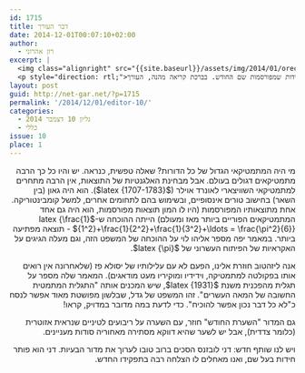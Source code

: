 ```yaml
---
id: 1715
title: דבר העורך
date: 2014-12-01T00:07:10+02:00
author:
  - רון אהרוני
excerpt: |
  <img class="alignright" src="{{site.baseurl}}/assets/img/2014/01/orech.jpg" alt="רון אהרוני,הפקולטה למתמטיקה, הטכניון" width="81" height="81" />
  <p style="direction: rtl;">מי היה המתמטיקאי הגדול של כל הדורות? שאלה טפשית, כנראה. יש והיו כל כך הרבה מתמטיקאים דגולים בעולם. אבל מבחינת האלגנטיות של התוצאות, אין הרבה מתחרים. במאמר ייפה של אליהו לוי תוכלו לקרוא על הוכחה של אחד מהם. אנה תספר לנו על "התגלית המתמטית החשובה של המאה העשרים" וכן "השערת החודש" חוזרת אלינו עם השערה על ריבועים לטינים. בנושא החידות קיבלנו רוח רעננה, ממליץ בחום להעיף מבט בחידות שמפורסמות שם החודש. בברכת קריאה מהנה, העורך.</p>
layout: post
guid: http://net-gar.net/?p=1715
permalink: '/2014/12/01/editor-10/'
categories:
  - גליון 10 דצמבר 2014
  - כללי
issue: 10
place: 1
---
```

<p style="direction: rtl;">
  מי היה המתמטיקאי הגדול של כל הדורות? שאלה טפשית, כנראה. יש והיו כל כך הרבה מתמטיקאים דגולים בעולם. אבל מבחינת האלגנטיות של התוצאות, אין הרבה מתחרים למתמטיקאי השוויצארי לאונרד אוילר ($latex {1707-1783}$). הוא היה גאון (בין השאר) בחישוב טורים אינסופיים, ובשימוש בהם לתחומים אחרים, למשל קומבינטוריקה. אחת מתוצאותיו המפורסמות (היו לו המון תוצאות מפורסמות, הוא היה גם אחד המתמטיקאים הפוריים ביותר מאז ומעולם) הייתה ההוכחה ש-$latex {\frac{1}{1^2}+\frac{1}{2^2}+\frac{1}{3^2}+\ldots = \frac{\pi^2}{6}}$ - תוצאה מפתיעה ביותר. במאמר יפה מספר אליהו לוי על ההוכחה של המשפט הזה, וגם מעלה הגיגים על האקראיות של הפיתוח העשרוני של $latex {\pi}$.
</p>

<p style="direction: rtl;">
  אנה ליזהטוב חוזרת אלינו, הפעם לא עם עלילותיו של יסולא פז (שלאחרונה אין רואים אותו בפקולטה למתמטיקה, וידידיו ומוקיריו מעט מודאגים). המאמר שלה מספר על תגלית מהפכנית משנת $latex {1931}$, שיש המכנים אותה "התגלית המתמטית החשובה של המאה העשרים". זהו המשפט של גדל, שבלשון מפושטת מאוד אפשר לנסח כ"לא כל דבר נכון אפשר להוכיח". כדי לדעת במה מדובר במדויק, קראו!
</p>

<p style="direction: rtl;">
  גם המדור "השערת החודש" חוזר, עם השערה על ריבועים לטיניים שנראית אזוטרית (כלומר צדדית), אבל יש לשער שהיא דווקא מסתירה מאחוריה סודות מעניינים.
</p>

<p style="direction: rtl;">
  ויש לנו שותף חדש: דני לובזנס הסכים ברוב טובו לערוך את מדור הבעיות. דני הוא פותר חידות בעל שם, ואנו מאחלים לו הצלחה רבה בתפקידו החדש.
</p>